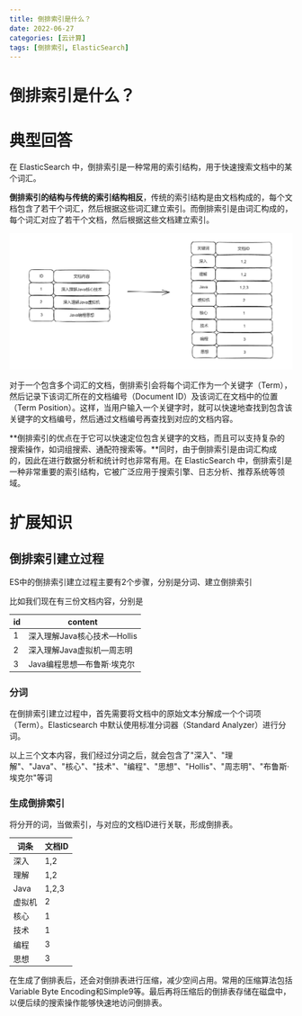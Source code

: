 ```yaml
---
title: 倒排索引是什么？
date: 2022-06-27
categories: [云计算]
tags: [倒排索引, ElasticSearch]
---
```

# 倒排索引是什么？

# 典型回答


在 ElasticSearch 中，倒排索引是一种常用的索引结构，用于快速搜索文档中的某个词汇。



**倒排索引的结构与传统的索引结构相反**，传统的索引结构是由文档构成的，每个文档包含了若干个词汇，然后根据这些词汇建立索引。而倒排索引是由词汇构成的，每个词汇对应了若干个文档，然后根据这些文档建立索引。



![1678518023898-abe1a2e3-cb60-452c-9abe-920ec9448567.png](./img/oGLPg-Rt6_cotcU8/1678518023898-abe1a2e3-cb60-452c-9abe-920ec9448567-708153.png)



对于一个包含多个词汇的文档，倒排索引会将每个词汇作为一个关键字（Term），然后记录下该词汇所在的文档编号（Document ID）及该词汇在文档中的位置（Term Position）。这样，当用户输入一个关键字时，就可以快速地查找到包含该关键字的文档编号，然后通过文档编号再查找到对应的文档内容。



**倒排索引的优点在于它可以快速定位包含关键字的文档，而且可以支持复杂的搜索操作，如词组搜索、通配符搜索等。**同时，由于倒排索引是由词汇构成的，因此在进行数据分析和统计时也非常有用。在 ElasticSearch 中，倒排索引是一种非常重要的索引结构，它被广泛应用于搜索引擎、日志分析、推荐系统等领域。



# 扩展知识


## 倒排索引建立过程


ES中的倒排索引建立过程主要有2个步骤，分别是分词、建立倒排索引



比如我们现在有三份文档内容，分别是



| id | content |
| --- | --- |
| 1 | 深入理解Java核心技术—Hollis |
| 2 | 深入理解Java虚拟机—周志明 |
| 3 | Java编程思想—布鲁斯·埃克尔 |


### 分词
在倒排索引建立过程中，首先需要将文档中的原始文本分解成一个个词项（Term）。Elasticsearch 中默认使用标准分词器（Standard Analyzer）进行分词。



以上三个文本内容，我们经过分词之后，就会包含了"深入"、"理解"、"Java"、"核心"、"技术"、"编程"、"思想"、"Hollis"、"周志明"、"布鲁斯·埃克尔"等词



### 生成倒排索引


将分开的词，当做索引，与对应的文档ID进行关联，形成倒排表。



| 词条 | 文档ID |
| --- | --- |
| 深入 | 1,2 |
| 理解 | 1,2 |
| Java | 1,2,3 |
| 虚拟机 | 2 |
| 核心 | 1 |
| 技术 | 1 |
| 编程 | 3 |
| 思想 | 3 |




在生成了倒排表后，还会对倒排表进行压缩，减少空间占用。常用的压缩算法包括Variable Byte Encoding和Simple9等。最后再将压缩后的倒排表存储在磁盘中，以便后续的搜索操作能够快速地访问倒排表。

